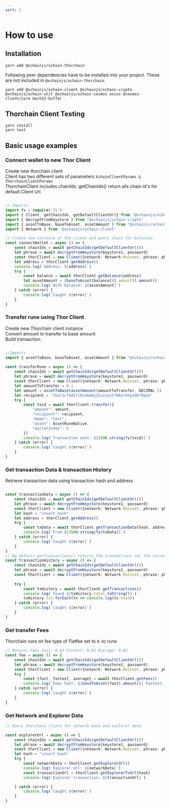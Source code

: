 ```yaml
---
sort: 2
---
```


# How to use

## Installation

```
yarn add @xchainjs/xchain-thorchain
```

Following peer dependencies have to be installed into your project. These are not included in `@xchainjs/xchain-thorchain`.

```
yarn add @xchainjs/xchain-client @xchainjs/xchain-crypto @xchainjs/xchain-util @xchainjs/xchain-cosmos axios @cosmos-client/core bech32-buffer
```

## Thorchain Client Testing

```
yarn install
yarn test
```

## Basic usage examples

### Connect wallet to new Thor Client

Create new thorchain client\
Client has two different sets of parameters `XchainClientParams & ThorchainClientParams`\
ThorchainClient includes chainIds. getChainIds() return alls chain id's for default Client Url. 

```ts

// Imports 
import fs = require('fs')
import { Client, getChainIds, getDefaultClientUrl} from '@xchainjs/xchain-thorchain'
import { decryptFromKeystore } from "@xchainjs/xchain-crypto"
import { assetToBase, baseToAsset, assetAmount } from "@xchainjs/xchain-util"
import { Network } from '@xchainjs/xchain-client'

// Create new instance of the client and query chain for balances. 
const connectWallet = async () => {
    const chainIds = await getChainIds(getDefaultClientUrl())
    let phrase = await decryptFromKeystore(keystore1, password)
    const thorClient = new Client({network: Network.Mainnet, phrase: phrase, chainIds})
    let address = thorClient.getAddress()
    console.log(`Address: ${address}`)
    try {
        const balance = await thorClient.getBalance(address)
        let assetAmount = (baseToAsset(balance[0].amount)).amount()
        console.log(`With balance: ${assetAmount}`)
    } catch (error) {
        console.log(`Caught ${error}`)
    }
}

```

### Transfer rune using Thor Client

Create new Thorchain client instance\
Convert amount to transfer to base amount\
Build transaction. 

```ts

//Imports
import { assetToBase, baseToAsset, assetAmount } from "@xchainjs/xchain-util"
 
const transferRune = async () => {
    const chainIds = await getChainIds(getDefaultClientUrl())
    let phrase = await decryptFromKeystore(keystore1, password)
    const thorClient = new Client({network: Network.Mainnet, phrase: phrase, chainIds})
    let amountToTransfer = 0.1
    let amount = assetToBase(assetAmount(amountToTransfer, DECIMAL ))
    let recipient = "thor1cf4dsll8rema8y3xvvsn2t786xrkhp3d679qxh" 
    try {
        const txid = await thorClient.transfer({
            "amount": amount,
            "recipient": recipient,
            "memo": "test",
            "asset": AssetRuneNative,
            "walletIndex": 0 
        })
        console.log(`Transaction sent: ${JSON.stringify(txid)}`)
    } catch (error) {
        console.log(`Caught ${error}`)
    }
}


```

### Get transaction Data & transaction History

Retrieve transaction data using transaction hash and address

```ts

const transactionData = async () => {
    const chainIds = await getChainIds(getDefaultClientUrl())
    let phrase = await decryptFromKeystore(keystore1, password)
    const thorClient = new Client({network: Network.Mainnet, phrase: phrase, chainIds})
    let hash = "insert hash"
    let address = thorClient.getAddress()
    try {
        const txData = await thorClient.getTransactionData(hash, address)
        console.log(`From ${JSON.stringify(txData)}`)
    } catch (error) {
        console.log(`Caught ${error}`)
    }
}
// By default getTransactions() returns the transactions for the current address
const transactionHistory = async () => {
    const chainIds = await getChainIds(getDefaultClientUrl())
    let phrase = await decryptFromKeystore(keystore1, password)
    const thorClient = new Client({network: Network.Mainnet, phrase: phrase, chainIds})
    
    try {
        const txHistory = await thorClient.getTransactions() 
        console.log(`Found ${txHistory.total.toString()}`)
        txHistory.txs.forEach(tx => console.log(tx.hash))
    } catch (error) {
        console.log(`Caught ${error}`)
    }
}
```

### Get transfer Fees

Thorchain runs on fee type of Flatfee set to `0.02` rune

```ts
// Returns Fees Fast: 0.02 Fastest: 0.02 Average: 0.02
const fee = async () => {
    const chainIds = await getChainIds(getDefaultClientUrl())
    let phrase = await decryptFromKeystore(keystore1, password)
    const thorClient = new Client({network: Network.Mainnet, phrase: phrase, chainIds})
    try {
        const {fast, fastest, average} = await thorClient.getFees()
        console.log(`Fees Fast: ${baseToAsset(fast).amount()} Fastest: ${baseToAsset(fastest).amount()} Average: ${baseToAsset(average).amount()}`)
    } catch (error) {
        console.log(`Caught ${error}`)
    }
}
```

### Get Network and Explorer Data

```ts
// Query thorchain client for network data and explorer data

const explorerUrl = async () => {
    const chainIds = await getChainIds(getDefaultClientUrl())
    let phrase = await decryptFromKeystore(keystore1, password)
    const thorClient = new Client({network: Network.Mainnet, phrase: phrase, chainIds})
    let hash = "insert hash"
    try {
        const networkData = thorClient.getExplorerUrl()
        console.log(`Explorer url: ${networkData}`)
        const transactionUrl = thorClient.getExplorerTxUrl(hash)
        console.log(`Explorer transaction: ${transactionUrl}`)

    } catch (error) {
        console.log(`Caught ${error}`)
    }
}

```